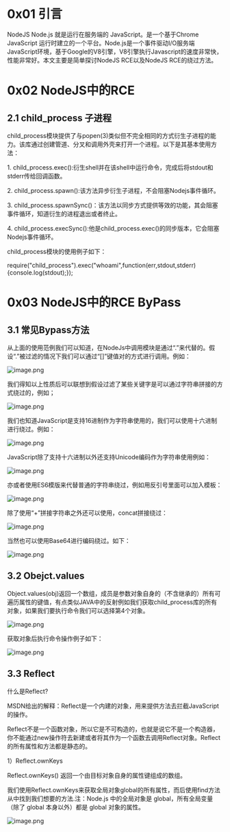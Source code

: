 0x01 引言
=======

NodeJS Node.js 就是运行在服务端的 JavaScript。是一个基于Chrome JavaScript 运行时建立的一个平台。Node.js是一个事件驱动I/O服务端JavaScript环境，基于Google的V8引擎，V8引擎执行Javascript的速度非常快，性能非常好。本文主要是简单探讨NodeJS RCE以及NodeJS RCE的绕过方法。

0x02 NodeJS中的RCE
================

2.1 child\_process 子进程
----------------------

child\_process模块提供了与popen(3)类似但不完全相同的方式衍生子进程的能力。该库通过创建管道、分叉和调用外壳来打开一个进程。以下是其基本使用方法：

1\. child\_process.exec():衍生shell并在该shell中运行命令，完成后将stdout和stderr传给回调函数。

2\. child\_process.spawn():该方法异步衍生子进程，不会阻塞Nodejs事件循环。

3\. child\_process.spawnSync()：该方法以同步方式提供等效的功能，其会阻塞事件循环，知道衍生的进程退出或者终止。

4\. child\_process.execSync():他是child\_process.exec()的同步版本，它会阻塞Nodejs事件循环。

child\_process模块的使用例子如下：

require("child\_process").exec("whoami",function(err,stdout,stderr){console.log(stdout);});

0x03 NodeJS中的RCE ByPass
=======================

3.1 常见Bypass方法
--------------

从上面的使用范例我们可以知道，在NodeJs中调用模块是通过“.”来代替的。假设“.”被过滤的情况下我们可以通过“\[\]”键值对的方式进行调用。例如：

![image.png](https://shs3.b.qianxin.com/attack_forum/2022/05/attach-8247db0f50476a107048c4fc6a17cf0ea121588f.png)

我们得知以上性质后可以联想到假设过滤了某些关键字是可以通过字符串拼接的方式绕过的，例如；

![image.png](https://shs3.b.qianxin.com/attack_forum/2022/05/attach-257c6c0bbd6b8f9081cebf07adaf392d188fbad0.png)

我们也知道JavaScript是支持16进制作为字符串使用的，我们可以使用十六进制进行绕过。例如：

![image.png](https://shs3.b.qianxin.com/attack_forum/2022/05/attach-877fd2ca700933182b90adf4129cf2c134580901.png)

JavaScript除了支持十六进制以外还支持Unicode编码作为字符串使用例如：

![image.png](https://shs3.b.qianxin.com/attack_forum/2022/05/attach-5e3869dde43bde973f6493f134ef6b6d8487cd33.png)

亦或者使用ES6模版来代替普通的字符串绕过，例如用反引号里面可以加入模板：

![image.png](https://shs3.b.qianxin.com/attack_forum/2022/05/attach-2dac2b8137deae1783f0f880669ebaac56a823a2.png)

除了使用“+”拼接字符串之外还可以使用，concat拼接绕过：

![image.png](https://shs3.b.qianxin.com/attack_forum/2022/05/attach-a54cfc99ed929d1f1dd2c562ce6dc1a6973eb966.png)

当然也可以使用Base64进行编码绕过。如下：

![image.png](https://shs3.b.qianxin.com/attack_forum/2022/05/attach-816fbc35eca1a48da2560ac45e91321c711e3396.png)

3.2 Obejct.values
-----------------

Object.values(obj)返回一个数组，成员是参数对象自身的（不含继承的）所有可遍历属性的键值，有点类似JAVA中的反射例如我们获取child\_process库的所有对象，如果我们要执行命令我们可以选择第4个对象。

![image.png](https://shs3.b.qianxin.com/attack_forum/2022/05/attach-f7e7d9686c39459916420e55b097f25603582128.png)

获取对象后执行命令操作例子如下：

![image.png](https://shs3.b.qianxin.com/attack_forum/2022/05/attach-b74029190aac15b805f7c821b22f6fd20af4f691.png)

3.3 Reflect
-----------

什么是Reflect?

MSDN给出的解释：Reflect是一个内建的对象，用来提供方法去拦截JavaScript的操作。

Reflect不是一个函数对象，所以它是不可构造的，也就是说它不是一个构造器，你不能通过new操作符去新建或者将其作为一个函数去调用Reflect对象。Reflect的所有属性和方法都是静态的。

1）Reflect.ownKeys

Reflect.ownKeys() 返回一个由目标对象自身的属性键组成的数组。

我们使用Reflect.ownKeys来获取全局对象global的所有属性，而后使用find方法从中找到我们想要的方法.注：Node.js 中的全局对象是 global，所有全局变量（除了 global 本身以外）都是 global 对象的属性。

![image.png](https://shs3.b.qianxin.com/attack_forum/2022/05/attach-d0a0887e1846d1809d562abd4a3644d4fa3ca466.png)